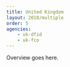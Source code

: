 ```yaml
---
title: United Kingdom
layout: 2018/multiple
order: 5
agencies:
    - uk-dfid
    - uk-fco
---
```


Overview goes here.
